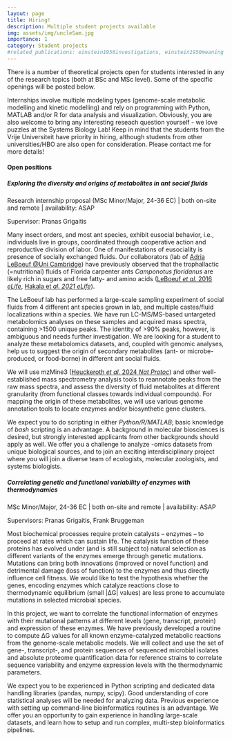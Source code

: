 ```yaml
---
layout: page
title: Hiring!
description: Multiple student projects available
img: assets/img/uncleSam.jpg
importance: 1
category: Student projects
#related_publications: einstein1956investigations, einstein1950meaning
---
```


There is a number of theoretical projects open for students interested in any of the research topics (both at BSc and MSc level). Some of the specific openings will be posted below. 

Internships involve multiple modeling types (genome-scale metabolic modelling and kinetic modelling) and rely on programming with Python, MATLAB and/or R for data analysis and visualization. Obviously, you are also welcome to bring any interesting reseach question yourself - we love puzzles at the Systems Biology Lab! Keep in mind that the students from the Vrije Universiteit have priority in hiring, although students from other universities/HBO are also open for consideration. 
Please contact me for more details!

#### Open positions
##### Exploring the diversity and origins of metabolites in ant social fluids
Research internship proposal (MSc Minor/Major, 24-36 EC) | both on-site and remote | availability: ASAP

Supervisor: Pranas Grigaitis

Many insect orders, and most ant species, exhibit eusocial behavior, i.e., individuals live in groups, coordinated through cooperative action and reproductive division of labor. One of manifestations of eusociality is presence of socially exchanged fluids. Our collaborators (lab of [Adria LeBoeuf @Uni Cambridge](https://leboeuflab.com/)) have previously observed that the trophallactic (=nutritional) fluids of Florida carpenter ants *Camponotus floridanus* are likely rich in sugars and free fatty- and amino acids ([LeBoeuf *et al.* 2016 *eLife*](https://elifesciences.org/articles/20375), [Hakala et *al. 2021* *eLife*](https://elifesciences.org/articles/74005)).

The LeBoeuf lab has performed a large-scale sampling experiment of social fluids from 4 different ant species grown in lab, and multiple castes/fluid localizations within a species. We have run LC-MS/MS-based untargeted metabolomics analyses on these samples and acquired mass spectra, containing >1500 unique peaks. The identity of >90% peaks, however, is ambiguous and needs further investigation. We are looking for a student to analyze these metabolomics datasets, and, coupled with genomic analyses, help us to suggest the origin of secondary metabolites (ant- or microbe-produced, or food-borne) in different ant social fluids.

We will use mzMine3 ([Heuckeroth *et al.* 2024 *Nat Protoc*](https://doi.org/10.1038/s41596-024-00996-y)) and other well-established mass spectrometry analysis tools to reannotate peaks from the raw mass spectra, and assess the diversity of fluid metabolites at different granularity (from functional classes towards individual compounds). For mapping the origin of these metabolites, we will use various genome annotation tools to locate enzymes and/or biosynthetic gene clusters. 

We expect you to do scripting in either *Python/R/MATLAB*; basic knowledge of *bash* scripting is an advantage. A background in molecular biosciences is desired, but strongly interested applicants from other backgrounds should apply as well. We offer you a challenge to analyze -omics datasets from unique biological sources, and to join an exciting interdisciplinary project where you will join a diverse team of ecologists, molecular zoologists, and systems biologists.


##### Correlating genetic and functional variability of enzymes with thermodynamics
MSc Minor/Major, 24-36 EC | both on-site and remote | availability: ASAP

Supervisors: Pranas Grigaitis, Frank Bruggeman

Most biochemical processes require protein catalysts – enzymes – to proceed at rates which can sustain life. The catalysis function of these proteins has evolved under (and is still subject to) natural selection as different variants of the enzymes emerge through genetic mutations. Mutations can bring both innovations (improved or novel function) and detrimental damage (loss of function) to the enzymes and thus directly influence cell fitness. We would like to test the hypothesis whether the genes, encoding enzymes which catalyze reactions close to thermodynamic equilibrium (small \|ΔG\| values) are less prone to accumulate mutations in selected microbial species.

In this project, we want to correlate the functional information of enzymes with their mutational patterns at different levels (gene, transcript, protein) and expression of these enzymes. We have previously developed a routine to compute ΔG values for all known enzyme-catalyzed metabolic reactions from the genome-scale metabolic models. We will collect and use the set of gene-, transcript-, and protein sequences of sequenced microbial isolates and absolute proteome quantification data for reference strains to correlate sequence variability and enzyme expression levels with the thermodynamic parameters. 

We expect you to be experienced in Python scripting and dedicated data handling libraries (pandas, numpy, scipy). Good understanding of core statistical analyses will be needed for analyzing data. Previous experience with setting up command-line bioinformatics routines is an advantage. We offer you an opportunity to gain experience in handling large-scale datasets, and learn how to setup and run complex, multi-step bioinformatics pipelines.

